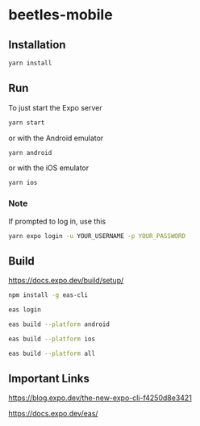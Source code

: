 # beetles-mobile

## Installation

```bash
yarn install
```

## Run
To just start the Expo server
```bash
yarn start
```
or with the Android emulator
```bash
yarn android
```
or with the iOS emulator
```bash
yarn ios
```
### Note
If prompted to log in, use this
```bash
yarn expo login -u YOUR_USERNAME -p YOUR_PASSWORD
```

## Build
https://docs.expo.dev/build/setup/

```bash
npm install -g eas-cli
```

```bash
eas login
```

```bash
eas build --platform android
```

```bash
eas build --platform ios
```

```bash
eas build --platform all
```


## Important Links

https://blog.expo.dev/the-new-expo-cli-f4250d8e3421

https://docs.expo.dev/eas/
